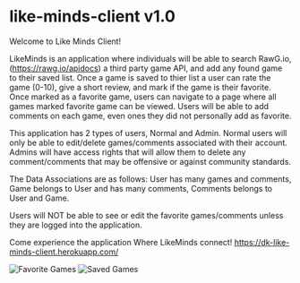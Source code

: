# like-minds-client v1.0

Welcome to Like Minds Client!

LikeMinds is an application where individuals will be able to search RawG.io, (https://rawg.io/apidocs) a third party game API, and add any found game to their saved list. Once a game is saved to thier list a user can rate the game (0-10), give a short review, and mark if the game is their favorite. Once marked as a favorite game, users can navigate to a page where all games marked favorite game can be viewed. Users will be able to add comments on each game, even ones they did not personally add as favorite.

This application has 2 types of users, Normal and Admin. Normal users will only be able to edit/delete games/comments associated with their account. Admins will have access rights that will allow them to delete any comment/comments that may be offensive or against community standards. 

The Data Associations are as follows: User has many games and comments, Game belongs to User and has many comments, Comments belongs to User and Game.

Users will NOT be able to see or edit the favorite games/comments unless they are logged into the application.

Come experience the application Where LikeMinds connect! https://dk-like-minds-client.herokuapp.com/


![Favorite Games](https://user-images.githubusercontent.com/36709518/114637878-58942d00-9c98-11eb-9ab2-fa6a55f107a2.png)
![Saved Games](https://user-images.githubusercontent.com/36709518/114637980-95f8ba80-9c98-11eb-83e8-9ae6e1022529.png)
